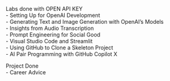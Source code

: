 

Labs done with OPEN API KEY                                                                                                                                                            
    - Setting Up for OpenAI Development                                                                                                                                                                                         
    - Generating Text and Image Generation with OpenAI’s Models                                                                                                                                                                                                           
    - Insights from Audio Transcription                                                                                                                                                                                                            
    - Prompt Engineering for Social Good                                                                                                                                                            
    -  Visual Studio Code and Streamlit                                                                                                                                                            
    - Using GitHub to Clone a Skeleton Project                                                                                                                                                                                                                                                                                                                      
    - AI Pair Programming with GitHub Copilot X                                                                                                                                                            



Project Done                                                                                                                                                                                                                                                                                                                       
    - Career Advice                                                                                                                                                                                                                                                                                                                        

